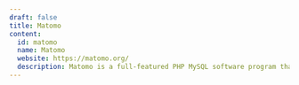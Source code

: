 ```yaml
---
draft: false
title: Matomo
content:
  id: matomo
  name: Matomo
  website: https://matomo.org/
  description: Matomo is a full-featured PHP MySQL software program that you download and install on your own webserver
---
```

